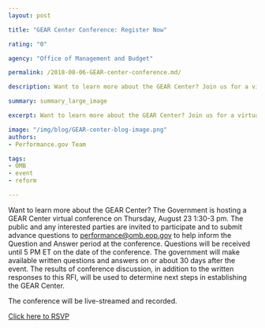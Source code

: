 ```yaml
---
layout: post

title: "GEAR Center Conference: Register Now"

rating: "0"

agency: "Office of Management and Budget"

permalink: /2018-08-06-GEAR-center-conference.md/

description: Want to learn more about the GEAR Center? Join us for a virtual conference on 8/23 from 1:30-3 pm.

summary: summary_large_image

excerpt: Want to learn more about the GEAR Center? Join us for a virtual conference on 8/23 from 1:3o-3 pm.

image: "/img/blog/GEAR-center-blog-image.png"
authors:
- Performance.gov Team

tags:
- OMB
- event
- reform

---
```


Want to learn more about the GEAR Center?  The Government is hosting a GEAR Center virtual conference on Thursday, August 23 1:30-3 pm. The public and any interested parties are invited to participate and to submit advance questions to performance@omb.eop.gov to help inform the Question and Answer period at the conference.  Questions will be received until 5 PM ET on the date of the conference. The government will make available written questions and answers on or about 30 days after the event.  The results of conference discussion, in addition to the written responses to this RFI, will be used to determine next steps in establishing the GEAR Center.

The conference will be live-streamed and recorded.

<a class="usa-button" target="blank" href="https://www.eventbrite.com/e/government-effectiveness-advanced-research-gear-center-virtual-conference-registration-48796737355?utm_term=eventurl_text">Click here to RSVP</a>
